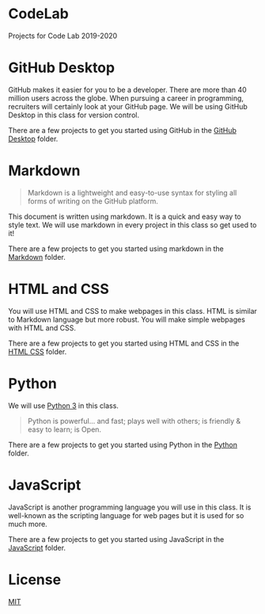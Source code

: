 # CodeLab
 Projects for Code Lab 2019-2020

# GitHub Desktop

GitHub makes it easier for you to be a developer. There are more than 40 million users across the globe. When pursuing a career in programming, recruiters will certainly look at your GitHub page. We will be using GitHub Desktop in this class for version control.

There are a few projects to get you started using GitHub in the [GitHub Desktop](/GitHub_Desktop/) folder.

# Markdown

> Markdown is a lightweight and easy-to-use syntax for styling all forms of writing on the GitHub platform.

This document is written using markdown. It is a quick and easy way to style text. We will use markdown in every project in this class so get used to it!

There are a few projects to get you started using markdown in the [Markdown](/Markdown/) folder.

 # HTML and CSS

You will use HTML and CSS to make webpages in this class. HTML is similar to Markdown language but more robust. You will make simple webpages with HTML and CSS.

There are a few projects to get you started using HTML and CSS in the [HTML CSS](/HTML_CSS/) folder.

 # Python

We will use [Python 3](https://docs.python.org/3/) in this class.

> Python is powerful... and fast;
> plays well with others;
> is friendly & easy to learn;
> is Open.

There are a few projects to get you started using Python in the [Python](/Python/) folder.

 # JavaScript

JavaScript is another programming language you will use in this class. It is well-known as the scripting language for web pages but it is used for so much more.

There are a few projects to get you started using JavaScript in the [JavaScript](/JavaScript/) folder.

# License

[MIT](/LICENSE)
